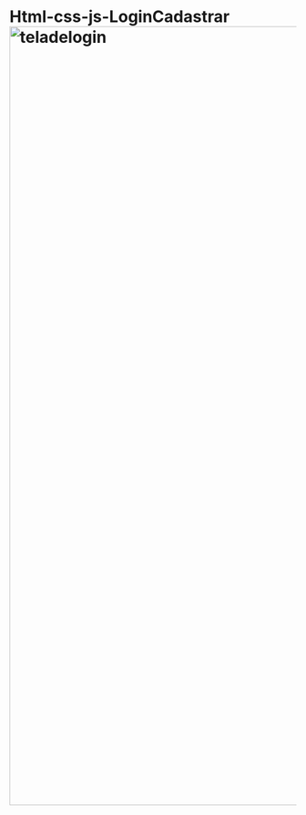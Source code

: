 # Html-css-js-LoginCadastrar<img width="1367" alt="teladelogin" src="https://user-images.githubusercontent.com/92340418/187544199-b8fd84f9-19c5-45d7-bdad-a12f55160bb0.png">
